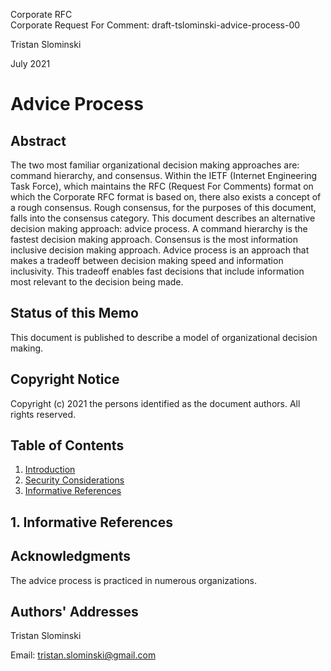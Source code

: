 Corporate RFC<br/>
Corporate Request For Comment: draft-tslominski-advice-process-00

Tristan Slominski

July 2021

# Advice Process

## Abstract

The two most familiar organizational decision making approaches are: command hierarchy, and consensus.  Within the IETF (Internet Engineering Task Force), which maintains the RFC (Request For Comments) format on which the Corporate RFC format is based on, there also exists a concept of a rough consensus.  Rough consensus, for the purposes of this document, falls into the consensus category. This document describes an alternative decision making approach: advice process.  A command hierarchy is the fastest decision making approach.  Consensus is the most information inclusive decision making approach.  Advice process is an approach that makes a tradeoff between decision making speed and information inclusivity.  This tradeoff enables fast decisions that include information most relevant to the decision being made.

## Status of this Memo

This document is published to describe a model of organizational decision making.

## Copyright Notice

Copyright (c) 2021 the persons identified as the document authors.  All rights reserved.

## Table of Contents

1. [Introduction](#1-introduction)
1. [Security Considerations](#1-security-considerations)
1. [Informative References](#1-informative-references)

## 1. Informative References



## Acknowledgments

The advice process is practiced in numerous organizations.

## Authors' Addresses

Tristan Slominski

Email: tristan.slominski@gmail.com
